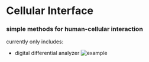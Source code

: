 # Cellular Interface
### simple methods for human-cellular interaction
currently only includes:
* digital differential analyzer
![example](https://raw.github.com/robbykraft/Squares/master/Squares/screenshot.png)